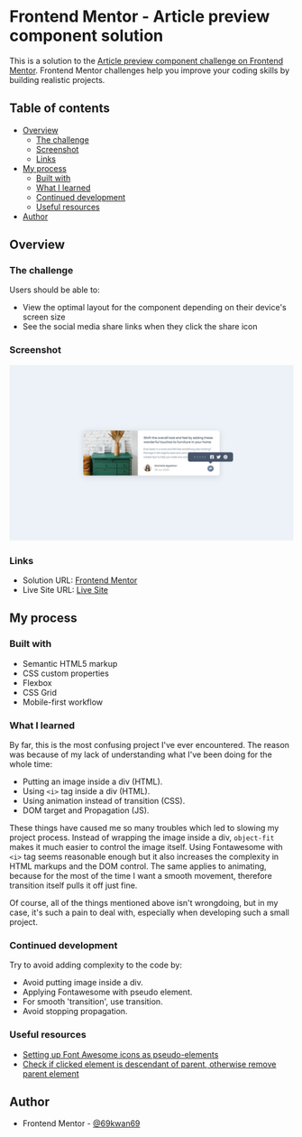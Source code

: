 # Frontend Mentor - Article preview component solution

This is a solution to the [Article preview component challenge on Frontend Mentor](https://www.frontendmentor.io/challenges/article-preview-component-dYBN_pYFT). Frontend Mentor challenges help you improve your coding skills by building realistic projects. 

## Table of contents

- [Overview](#overview)
  - [The challenge](#the-challenge)
  - [Screenshot](#screenshot)
  - [Links](#links)
- [My process](#my-process)
  - [Built with](#built-with)
  - [What I learned](#what-i-learned)
  - [Continued development](#continued-development)
  - [Useful resources](#useful-resources)
- [Author](#author)

## Overview

### The challenge

Users should be able to:

- View the optimal layout for the component depending on their device's screen size
- See the social media share links when they click the share icon

### Screenshot

![](./screenshot.png)

### Links

- Solution URL: [Frontend Mentor](https://www.frontendmentor.io/solutions/article-preview-component-mBhV-19Fw3)
- Live Site URL: [Live Site](https://69kwan69.github.io/article-preview-component/)

## My process

### Built with

- Semantic HTML5 markup
- CSS custom properties
- Flexbox
- CSS Grid
- Mobile-first workflow

### What I learned

By far, this is the most confusing project I've ever encountered. The reason was because of my lack of understanding what I've been doing for the whole time:
  - Putting an image inside a div (HTML).
  - Using ```<i>``` tag inside a div (HTML).
  - Using animation instead of transition (CSS).
  - DOM target and Propagation (JS).

These things have caused me so many troubles which led to slowing my project process. Instead of wrapping the image inside a div, ```object-fit``` makes it much easier to control the image itself. Using Fontawesome with ```<i>``` tag seems reasonable enough but it also increases the complexity in HTML markups and the DOM control. The same applies to animating, because for the most of the time I want a smooth movement, therefore transition itself pulls it off just fine.

Of course, all of the things mentioned above isn't wrongdoing, but in my case, it's such a pain to deal with, especially when developing such a small project.

### Continued development

Try to avoid adding complexity to the code by:
  - Avoid putting image inside a div.
  - Applying Fontawesome with pseudo element.
  - For smooth 'transition', use transition.
  - Avoid stopping propagation.

### Useful resources

- [Setting up Font Awesome icons as pseudo-elements](https://www.youtube.com/watch?v=lMBa7gLWyO4) 
- [Check if clicked element is descendant of parent, otherwise remove parent element](https://stackoverflow.com/questions/34621987/check-if-clicked-element-is-descendant-of-parent-otherwise-remove-parent-elemen)

## Author

- Frontend Mentor - [@69kwan69](https://www.frontendmentor.io/profile/69kwan69)
